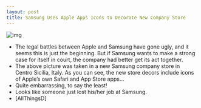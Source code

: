 ```yaml
---
layout: post
title: Samsung Uses Apple Apps Icons to Decorate New Company Store
---
```

![img](http://media.idownloadblog.com/wp-content/uploads/2011/09/Samsung-Apple-Apps.png)
* The legal battles between Apple and Samsung have gone ugly, and it seems this is just the beginning. But if Samsung wants to make a strong case for itself in court, the company had better get its act together.
* The above picture was taken in a new Samsung company store in Centro Sicilia, Italy. As you can see, the new store decors include icons of Apple’s own Safari and App Store apps…
* Quite embarrassing, to say the least!
* Looks like someone just lost his/her job at Samsung.
* [AllThingsD]

